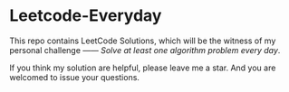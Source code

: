 # Leetcode-Everyday

This repo contains LeetCode Solutions, which will be the witness of my personal challenge —— *Solve at least one algorithm problem every day*.

If you think my solution are helpful, please leave me a star. And you are welcomed to issue your questions.
